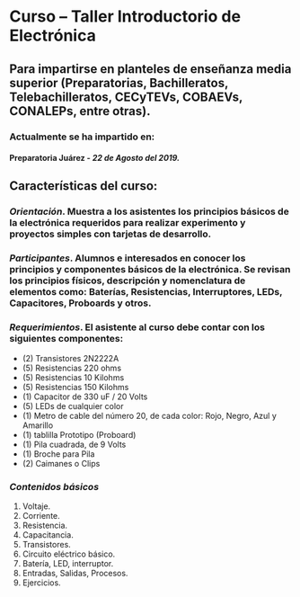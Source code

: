 # Curso – Taller Introductorio de Electrónica  

## Para impartirse en planteles de enseñanza media superior (Preparatorias, Bachilleratos, Telebachilleratos, CECyTEVs, COBAEVs, CONALEPs, entre otras).  

### Actualmente se ha impartido en:
#### Preparatoria Juárez - *22 de Agosto del 2019.*  

## Características del curso:
### _Orientación_. Muestra a los asistentes los principios básicos de la electrónica requeridos para realizar experimento y proyectos simples con tarjetas de desarrollo.
### _Participantes_. Alumnos e interesados en conocer los principios y componentes  básicos de la electrónica. Se revisan los principios físicos, descripción y nomenclatura de elementos como: Baterías, Resistencias, Interruptores, LEDs, Capacitores, Proboards y otros.  

### _Requerimientos_. El asistente al curso debe contar con los siguientes componentes:
-  (2) Transistores 2N2222A
-  (5) Resistencias 220 ohms
-  (5) Resistencias 10 Kilohms
-  (5) Resistencias 150 Kilohms
-  (1) Capacitor de 330 uF / 20 Volts
-  (5) LEDs de cualquier color
-  (1) Metro de cable del número 20, de cada color: Rojo, Negro, Azul y Amarillo
-  (1) tablilla Prototipo (Proboard)
-  (1) Pila cuadrada, de 9 Volts
-  (1) Broche para Pila
-  (2) Caimanes o Clips

### _Contenidos básicos_  


1. Voltaje.
2. Corriente.
3. Resistencia.
4. Capacitancia.
5. Transistores.
6. Circuito eléctrico básico.
7. Batería, LED, interruptor.
8. Entradas, Salidas, Procesos.
9. Ejercicios. 

